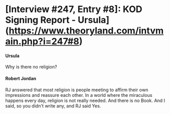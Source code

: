# [Interview #247, Entry #8]: KOD Signing Report - Ursula](https://www.theoryland.com/intvmain.php?i=247#8)

#### Ursula

Why is there no religion?

#### Robert Jordan

RJ answered that most religion is people meeting to affirm their own impressions and reassure each other. In a world where the miraculous happens every day, religion is not really needed. And there is no Book. And I said, so you didn't write any, and RJ said Yes.

